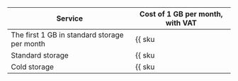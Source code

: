 Service | Cost of 1 GB per month, with VAT
--- | ---
The first 1 GB in standard storage per month | {{ sku|RUB|storage.bucket.used_space.standard|month|string }}
Standard storage | {{ sku|RUB|storage.bucket.used_space.standard|pricingRate.720|month|string }}
Cold storage | {{ sku|RUB|storage.bucket.used_space.cold|month|string }}